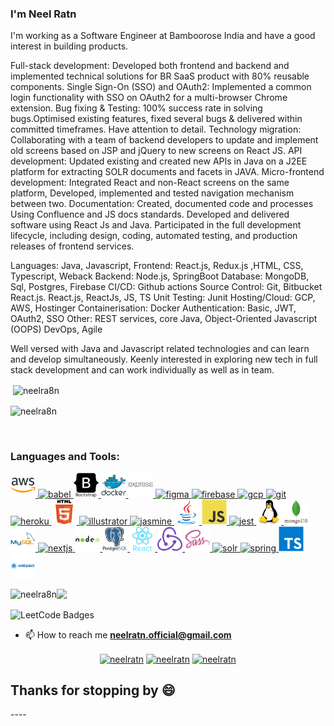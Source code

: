 <!-- ### Hi there 👋
-->
<!--
**neelra8n/neelra8n** is a ✨ _special_ ✨ repository because its `README.md` (this file) appears on your GitHub profile.-->

<h3 align="left">I'm Neel Ratn</h3>
<p align="left">
I'm working as a Software Engineer at Bamboorose India and have a good interest in building products.


Full-stack development: Developed both frontend and backend and implemented technical solutions for BR SaaS product with 80% reusable components. 
Single Sign-On (SSO) and OAuth2: Implemented a common login functionality with SSO on OAuth2 for a multi-browser Chrome extension.
Bug fixing & Testing: 100% success rate in solving bugs.Optimised existing features, fixed several bugs & delivered within committed timeframes. Have attention to detail.
Technology migration: Collaborating with a team of backend developers to update and implement old screens based on JSP and jQuery to new screens on React JS.
API development: Updated existing and created new APIs in Java on a J2EE platform for extracting SOLR documents and facets in JAVA.
Micro-frontend development: Integrated React and non-React screens on the same platform, Developed, implemented and tested navigation mechanism between two. 
Documentation: Created, documented code and processes Using Confluence and JS docs standards.
Developed and delivered software using React Js and Java.
Participated in the full development lifecycle, including design, coding, automated testing, and production releases of frontend services.

Languages: Java, Javascript, 
Frontend: React.js, Redux.js ,HTML, CSS, Typescript, Weback
Backend: Node.js, SpringBoot
Database:  MongoDB, Sql, Postgres, Firebase
CI/CD: Github actions
Source Control: Git, Bitbucket
React.js. React.js, ReactJs, JS, TS
Unit Testing: Junit
Hosting/Cloud: GCP, AWS, Hostinger
Containerisation: Docker
Authentication:  Basic, JWT, OAuth2, SSO 
Other: REST services, core Java, Object-Oriented Javascript (OOPS)
DevOps, Agile


Well versed with Java and Javascript related technologies and can learn and develop simultaneously.
Keenly interested in exploring new tech in full stack development and can work individually as well as in team.
</p>

<p>&nbsp;<img align="center" src="https://github-readme-stats.vercel.app/api?username=neelra8n&show_icons=true&locale=en" alt="neelra8n" /></p>
<p><img align="center" src="https://github-readme-streak-stats.herokuapp.com/?user=neelra8n&" alt="neelra8n" /></p>
<br />

<h3 align="left">Languages and Tools:</h3>
<p align="left"> <a href="https://aws.amazon.com" target="_blank" rel="noreferrer"> <img src="https://raw.githubusercontent.com/devicons/devicon/master/icons/amazonwebservices/amazonwebservices-original-wordmark.svg" alt="aws" width="40" height="40"/> </a> <a href="https://babeljs.io/" target="_blank" rel="noreferrer"> <img src="https://www.vectorlogo.zone/logos/babeljs/babeljs-icon.svg" alt="babel" width="40" height="40"/> </a> <a href="https://getbootstrap.com" target="_blank" rel="noreferrer"> <img src="https://raw.githubusercontent.com/devicons/devicon/master/icons/bootstrap/bootstrap-plain-wordmark.svg" alt="bootstrap" width="40" height="40"/> </a> <a href="https://www.docker.com/" target="_blank" rel="noreferrer"> <img src="https://raw.githubusercontent.com/devicons/devicon/master/icons/docker/docker-original-wordmark.svg" alt="docker" width="40" height="40"/> </a> <a href="https://expressjs.com" target="_blank" rel="noreferrer"> <img src="https://raw.githubusercontent.com/devicons/devicon/master/icons/express/express-original-wordmark.svg" alt="express" width="40" height="40"/> </a> <a href="https://www.figma.com/" target="_blank" rel="noreferrer"> <img src="https://www.vectorlogo.zone/logos/figma/figma-icon.svg" alt="figma" width="40" height="40"/> </a> <a href="https://firebase.google.com/" target="_blank" rel="noreferrer"> <img src="https://www.vectorlogo.zone/logos/firebase/firebase-icon.svg" alt="firebase" width="40" height="40"/> </a> <a href="https://cloud.google.com" target="_blank" rel="noreferrer"> <img src="https://www.vectorlogo.zone/logos/google_cloud/google_cloud-icon.svg" alt="gcp" width="40" height="40"/> </a> <a href="https://git-scm.com/" target="_blank" rel="noreferrer"> <img src="https://www.vectorlogo.zone/logos/git-scm/git-scm-icon.svg" alt="git" width="40" height="40"/> </a> <a href="https://heroku.com" target="_blank" rel="noreferrer"> <img src="https://www.vectorlogo.zone/logos/heroku/heroku-icon.svg" alt="heroku" width="40" height="40"/> </a> <a href="https://www.w3.org/html/" target="_blank" rel="noreferrer"> <img src="https://raw.githubusercontent.com/devicons/devicon/master/icons/html5/html5-original-wordmark.svg" alt="html5" width="40" height="40"/> </a> <a href="https://www.adobe.com/in/products/illustrator.html" target="_blank" rel="noreferrer"> <img src="https://www.vectorlogo.zone/logos/adobe_illustrator/adobe_illustrator-icon.svg" alt="illustrator" width="40" height="40"/> </a> <a href="https://jasmine.github.io/" target="_blank" rel="noreferrer"> <img src="https://www.vectorlogo.zone/logos/jasmine/jasmine-icon.svg" alt="jasmine" width="40" height="40"/> </a> <a href="https://www.java.com" target="_blank" rel="noreferrer"> <img src="https://raw.githubusercontent.com/devicons/devicon/master/icons/java/java-original.svg" alt="java" width="40" height="40"/> </a> <a href="https://developer.mozilla.org/en-US/docs/Web/JavaScript" target="_blank" rel="noreferrer"> <img src="https://raw.githubusercontent.com/devicons/devicon/master/icons/javascript/javascript-original.svg" alt="javascript" width="40" height="40"/> </a> <a href="https://jestjs.io" target="_blank" rel="noreferrer"> <img src="https://www.vectorlogo.zone/logos/jestjsio/jestjsio-icon.svg" alt="jest" width="40" height="40"/> </a> <a href="https://www.linux.org/" target="_blank" rel="noreferrer"> <img src="https://raw.githubusercontent.com/devicons/devicon/master/icons/linux/linux-original.svg" alt="linux" width="40" height="40"/> </a> <a href="https://www.mongodb.com/" target="_blank" rel="noreferrer"> <img src="https://raw.githubusercontent.com/devicons/devicon/master/icons/mongodb/mongodb-original-wordmark.svg" alt="mongodb" width="40" height="40"/> </a> <a href="https://www.mysql.com/" target="_blank" rel="noreferrer"> <img src="https://raw.githubusercontent.com/devicons/devicon/master/icons/mysql/mysql-original-wordmark.svg" alt="mysql" width="40" height="40"/> </a> <a href="https://nextjs.org/" target="_blank" rel="noreferrer"> <img src="https://cdn.worldvectorlogo.com/logos/nextjs-2.svg" alt="nextjs" width="40" height="40"/> </a> <a href="https://nodejs.org" target="_blank" rel="noreferrer"> <img src="https://raw.githubusercontent.com/devicons/devicon/master/icons/nodejs/nodejs-original-wordmark.svg" alt="nodejs" width="40" height="40"/> </a> <a href="https://www.postgresql.org" target="_blank" rel="noreferrer"> <img src="https://raw.githubusercontent.com/devicons/devicon/master/icons/postgresql/postgresql-original-wordmark.svg" alt="postgresql" width="40" height="40"/> </a> <a href="https://reactjs.org/" target="_blank" rel="noreferrer"> <img src="https://raw.githubusercontent.com/devicons/devicon/master/icons/react/react-original-wordmark.svg" alt="react" width="40" height="40"/> </a> <a href="https://redux.js.org" target="_blank" rel="noreferrer"> <img src="https://raw.githubusercontent.com/devicons/devicon/master/icons/redux/redux-original.svg" alt="redux" width="40" height="40"/> </a> <a href="https://sass-lang.com" target="_blank" rel="noreferrer"> <img src="https://raw.githubusercontent.com/devicons/devicon/master/icons/sass/sass-original.svg" alt="sass" width="40" height="40"/> </a> <a href="https://lucene.apache.org/solr/" target="_blank" rel="noreferrer"> <img src="https://www.vectorlogo.zone/logos/apache_solr/apache_solr-icon.svg" alt="solr" width="40" height="40"/> </a> <a href="https://spring.io/" target="_blank" rel="noreferrer"> <img src="https://www.vectorlogo.zone/logos/springio/springio-icon.svg" alt="spring" width="40" height="40"/> </a> <a href="https://www.typescriptlang.org/" target="_blank" rel="noreferrer"> <img src="https://raw.githubusercontent.com/devicons/devicon/master/icons/typescript/typescript-original.svg" alt="typescript" width="40" height="40"/> </a> <a href="https://webpack.js.org" target="_blank" rel="noreferrer"> <img src="https://raw.githubusercontent.com/devicons/devicon/d00d0969292a6569d45b06d3f350f463a0107b0d/icons/webpack/webpack-original-wordmark.svg" alt="webpack" width="40" height="40"/> </a> </p>


<p><img align="left" src="https://github-readme-stats.vercel.app/api/top-langs?username=neelra8n&show_icons=true&locale=en&layout=compact" alt="neelra8n" /></p>


![](https://leetcard.jacoblin.cool/neelratn)

![LeetCode Badges](https://leetcode-badge-showcase.vercel.app/api?username=neelratn&theme=dark&filter=comp)

- 📫 How to reach me **neelratn.official@gmail.com**
<p align="center">
<a href="https://www.linkedin.com/in/neel-ratn-353b60169/" target="blank"><img align="center" src="https://cdn.jsdelivr.net/npm/simple-icons@3.0.1/icons/linkedin.svg" alt="neelratn" height="30" width="30" fill="white" /></a>
<a href="https://fb.com/neelratn100" target="blank"><img align="center" src="https://cdn.jsdelivr.net/npm/simple-icons@3.0.1/icons/facebook.svg" alt="neelratn" height="30" width="30" /></a>
<a href="https://instagram.com/indianghumakkad" target="blank"><img align="center" src="https://cdn.jsdelivr.net/npm/simple-icons@3.0.1/icons/instagram.svg" alt="neelratn" height="30" width="30" /></a>
</p>

<h2>Thanks for stopping by 😄</h2>
----
